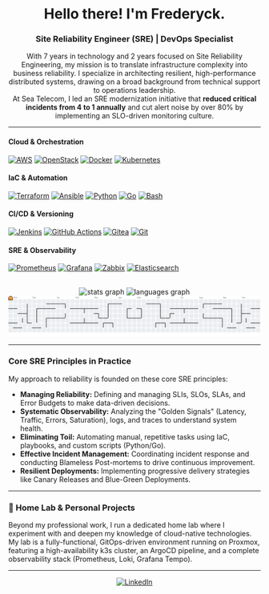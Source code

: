 <h1 align="center">
  Hello there! I'm Frederyck.
</h1>
<h3 align="center">Site Reliability Engineer (SRE) | DevOps Specialist</h3>

<p align="center">
  With 7 years in technology and 2 years focused on Site Reliability Engineering, my mission is to translate infrastructure complexity into business reliability. I specialize in architecting resilient, high-performance distributed systems, drawing on a broad background from technical support to operations leadership.
  <br />
  At Sea Telecom, I led an SRE modernization initiative that <strong>reduced critical incidents from 4 to 1 annually</strong> and cut alert noise by over 80% by implementing an SLO-driven monitoring culture.
</p>

---

<div align="center">

<div align="left">
  <h4>Cloud & Orchestration</h4>
  <p>
    <a href="https://aws.amazon.com" target="_blank" rel="noreferrer"><img src="https://cdn.jsdelivr.net/gh/devicons/devicon/icons/amazonwebservices/amazonwebservices-original-wordmark.svg" alt="AWS" width="40" height="40"/></a>
    <a href="https://www.openstack.org/" target="_blank" rel="noreferrer"><img src="https://cdn.jsdelivr.net/gh/devicons/devicon/icons/openstack/openstack-original-wordmark.svg" alt="OpenStack" width="40" height="40"/></a>
    <a href="https://www.docker.com/" target="_blank" rel="noreferrer"><img src="https://cdn.jsdelivr.net/gh/devicons/devicon/icons/docker/docker-original-wordmark.svg" alt="Docker" width="40" height="40"/></a>
    <a href="https://kubernetes.io" target="_blank" rel="noreferrer"><img src="https://cdn.jsdelivr.net/gh/devicons/devicon/icons/kubernetes/kubernetes-plain-wordmark.svg" alt="Kubernetes" width="40" height="40"/></a>
  </p>
  <h4>IaC & Automation</h4>
  <p>
    <a href="https://www.terraform.io/" target="_blank" rel="noreferrer"><img src="https://cdn.jsdelivr.net/gh/devicons/devicon/icons/terraform/terraform-original-wordmark.svg" alt="Terraform" width="40" height="40"/></a>
    <a href="https://www.ansible.com/" target="_blank" rel="noreferrer"><img src="https://cdn.jsdelivr.net/gh/devicons/devicon/icons/ansible/ansible-original-wordmark.svg" alt="Ansible" width="40" height="40"/></a>
    <a href="https://www.python.org" target="_blank" rel="noreferrer"><img src="https://cdn.jsdelivr.net/gh/devicons/devicon/icons/python/python-original.svg" alt="Python" width="40" height="40"/></a>
    <a href="https://golang.org" target="_blank" rel="noreferrer"><img src="https://cdn.jsdelivr.net/gh/devicons/devicon/icons/go/go-original-wordmark.svg" alt="Go" width="40" height="40"/></a>
    <a href="https://www.gnu.org/software/bash/" target="_blank" rel="noreferrer"><img src="https://cdn.jsdelivr.net/gh/devicons/devicon/icons/bash/bash-original.svg" alt="Bash" width="40" height="40"/></a>
  </p>
  <h4>CI/CD & Versioning</h4>
  <p>
    <a href="https://www.jenkins.io" target="_blank" rel="noreferrer"><img src="https://cdn.jsdelivr.net/gh/devicons/devicon/icons/jenkins/jenkins-original.svg" alt="Jenkins" width="40" height="40"/></a>
    <a href="https://github.com/features/actions" target="_blank" rel="noreferrer"><img src="https://cdn.jsdelivr.net/gh/devicons/devicon/icons/githubactions/githubactions-original.svg" alt="GitHub Actions" width="40" height="40"/></a>
    <a href="https://about.gitea.com/" target="_blank" rel="noreferrer"><img src="https://cdn.jsdelivr.net/gh/devicons/devicon/icons/gitea/gitea-original.svg" alt="Gitea" width="40" height="40"/></a>
    <a href="https://git-scm.com/" target="_blank" rel="noreferrer"><img src="https://cdn.jsdelivr.net/gh/devicons/devicon/icons/git/git-original.svg" alt="Git" width="40" height="40"/></a>
  </p>
  <h4>SRE & Observability</h4>
  <p>
    <a href="https://prometheus.io/" target="_blank" rel="noreferrer"><img src="https://cdn.jsdelivr.net/gh/devicons/devicon/icons/prometheus/prometheus-original-wordmark.svg" alt="Prometheus" width="40" height="40"/></a>
    <a href="https://grafana.com" target="_blank" rel="noreferrer"><img src="https://cdn.jsdelivr.net/gh/devicons/devicon/icons/grafana/grafana-original.svg" alt="Grafana" width="40" height="40"/></a>
    <a href="https://www.zabbix.com/" target="_blank" rel="noreferrer"><img src="https://www.vectorlogo.zone/logos/zabbix/zabbix-icon.svg" alt="Zabbix" width="40" height="40"/></a>
    <a href="https://www.elastic.co/elasticsearch/" target="_blank" rel="noreferrer"><img src="https://cdn.jsdelivr.net/gh/devicons/devicon/icons/elasticsearch/elasticsearch-original-wordmark.svg" alt="Elasticsearch" width="40" height="40"/></a>
  </p>
</div>

<br>

  <img src="https://github-readme-stats.vercel.app/api?username=frederycksales&show_icons=true&include_all_commits=true&count_private=true&theme=github_dark&hide_border=true" height="150" alt="stats graph"  />
  <img src="https://github-readme-stats.vercel.app/api/top-langs?username=frederycksales&layout=compact&theme=github_dark&hide_border=true" height="150" alt="languages graph"  />

<br>

<picture>
  <source media="(prefers-color-scheme: dark)" srcset="https://raw.githubusercontent.com/frederycksales/frederycksales/output/pacman-contribution-graph-dark.svg">
  <source media="(prefers-color-scheme: light)" srcset="https://raw.githubusercontent.com/frederycksales/frederycksales/output/pacman-contribution-graph.svg">
  <img alt="pacman contribution graph" src="https://raw.githubusercontent.com/frederycksales/frederycksales/output/pacman-contribution-graph.svg">
</picture>

</div>

---

### Core SRE Principles in Practice

My approach to reliability is founded on these core SRE principles:

- **Managing Reliability:** Defining and managing SLIs, SLOs, SLAs, and Error Budgets to make data-driven decisions.
- **Systematic Observability:** Analyzing the "Golden Signals" (Latency, Traffic, Errors, Saturation), logs, and traces to understand system health.
- **Eliminating Toil:** Automating manual, repetitive tasks using IaC, playbooks, and custom scripts (Python/Go).
- **Effective Incident Management:** Coordinating incident response and conducting Blameless Post-mortems to drive continuous improvement.
- **Resilient Deployments:** Implementing progressive delivery strategies like Canary Releases and Blue-Green Deployments.

---

### 🚀 Home Lab & Personal Projects

Beyond my professional work, I run a dedicated home lab where I experiment with and deepen my knowledge of cloud-native technologies. My lab is a fully-functional, GitOps-driven environment running on Proxmox, featuring a high-availability k3s cluster, an ArgoCD pipeline, and a complete observability stack (Prometheus, Loki, Grafana Tempo).

---

<p align="center">
  <a href="https://linkedin.com/in/frederyck-baleeiro-espinheiro-sales-4836b4125" target="_blank">
    <img src="https://img.shields.io/badge/LinkedIn-0077B5?style=for-the-badge&logo=linkedin&logoColor=white" alt="LinkedIn"/>
  </a>
</p>